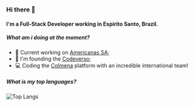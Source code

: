 ### Hi there 👋

#### I'm a Full-Stack Developer working in Espirito Santo, Brazil.

##### What am i doing at the moment?

- 🏢 Current working on [Americanas SA](https://www.americanas.com.br/);
- 🚀 I'm founding the [Codeverso](https://github.com/codeversoteam);
- 💻 Coding the [Colmena](https://blog.colmena.media/) platform with an incredible international team!

##### What is my top languages?

![Top Langs](https://github-readme-stats.vercel.app/api/top-langs/?username=antunesgabriel&theme=radical)
